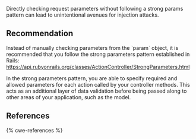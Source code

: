 Directly checking request parameters without following a strong params pattern can lead to unintentional avenues for injection attacks.


## Recommendation
Instead of manually checking parameters from the \`param\` object, it is recommended that you follow the strong parameters pattern established in Rails: https://api.rubyonrails.org/classes/ActionController/StrongParameters.html

In the strong parameters pattern, you are able to specify required and allowed parameters for each action called by your controller methods. This acts as an additional layer of data validation before being passed along to other areas of your application, such as the model.


## References
{% cwe-references %}
